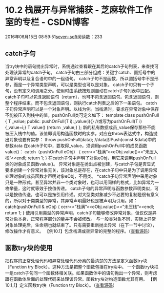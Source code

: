 
# 10.2 栈展开与异常捕获 -  芝麻软件工作室的专栏 - CSDN博客


2016年06月15日 08:59:51[seven-soft](https://me.csdn.net/softn)阅读数：233



## catch子句
当try块中的语句抛出异常时，系统通过查看跟在其后的catch子句列表，来查找可处理该异常的catch子句。
catch子句由三部分组成：关键字catch、圆括号中的异常声明以及复合语句中的一组语句。
catch子句不是函数，所以圆括号中不是形参，而是一个异常类型声明，可以是类型也可以是对象。
catch子句只有一个子句，没有定义和调用之分。使用时由系统按规则自动在catch子句列表中匹配。
catch子句可以包含返回语句（return），也可不包含返回语句。包含返回语句，则整个程序结束。而不包含返回语句，则执行catch列表之后的下一条语句。
catch子句异常声明可以是一个对象声明。以栈为例。当栈满时，要求在异常对象中保存不能被压入到栈中的值，pushOnFull类可定义如下：
template <typename T>class pushOnFull
{
T _value;
public:
pushOnFull(T i):_value(i){}
//或写为pushOnFull(T i){_value=i;}
T value()
{return _value;}
};
新的私有数据成员_value保存那些不能被压入栈中的值。该值即调用构造函数时的实参。对应在throw表达式中，构造抛出对象也要有实参：
throw pushOnFull(data);
//data即Push(const &data)中的参数data
在catch子句中，要取得_value，须调用pushOnFull中的成员函数value()：
catch（pushOnFull<T> eObj）
{
cerr<<”栈满”<<eObj.value()<<”未压入栈”<<endl;
return 1;
}
在catch子句中声明了对象eObj，用它来调用pushOnFull类的对象成员函数value()。
异常对象是在抛出点被创建，与catch子句是否显式要求创建一个异常对象无关，该对象总是存在，在catch子句中只是为了调用异常处理对象的成员函数才声明对象eObj，不用类。
*catch子句异常声明中采用对象只是一种形式。甚至异常并非一个类对象时，也可以用同样的格式，比如异常为一枚举量，这时就等效于按值传递。
catch子句的异常声明与函数参数声明类似，可以是按值传送，也可以是按引用传递。对大型类对象减少不必要的复制是很有意义的，所以对于类类型的异常，其异常声明最好也是被声明为引用。如：
catch(pushOnFull<T> & eObj)
{
cerr<<”栈满”<<eObj.value()<<”未压栈”<<endl;
return 1;
}
使用引用类型的异常声明，catch子句能够修改异常对象，但仅仅是异常对象本身，正常程序部分的量并不会被修改。
与一般类对象不同，实际上异常对象处理完后，生命期也就结束了。只有需要重新抛出异常（在下一节中讨论），修改操作才有意义。
【例10.1】包含栈满或空异常的完整的程序。（[查看源码](http://www.weixueyuan.net/templets/default/cpp/source/%E5%8C%85%E5%90%AB%E6%A0%88%E6%BB%A1%E6%88%96%E7%A9%BA%E5%BC%82%E5%B8%B8%E7%9A%84%E5%AE%8C%E6%95%B4%E7%9A%84%E7%A8%8B%E5%BA%8F.txt)）
## 函数try块的使用
把程序的正常处理代码和异常处理代码分离的最清楚的方法是定义函数try块（Function try Block）。这种方法是把整个函数包括在try块中。
一个函数try块把一组catch子句同一个函数体相关联。如果函数体中的语句抛出一个异常，则考虑跟在函数体后面的处理代码来处理该异常。函数try块对构造函数尤其有用。
【例10.1_1】定义函数try块（Function try Block）。（[查看源码](http://www.weixueyuan.net/templets/default/cpp/source/%E5%AE%9A%E4%B9%89%E5%87%BD%E6%95%B0try%E5%9D%97%EF%BC%88Function%20try%20Block%EF%BC%89.txt)）


